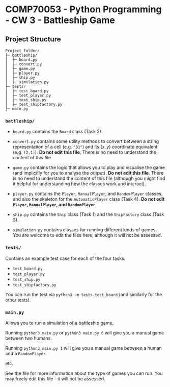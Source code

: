 # COMP70053 - Python Programming - CW 3 - Battleship Game

## Project Structure

```
Project folder/
├─ battleship/
│  ├─ board.py
│  ├─ convert.py
│  ├─ game.py
│  ├─ player.py
│  ├─ ship.py
│  ├─ simulation.py
├─ tests/
│  ├─ test_board.py
│  ├─ test_player.py
│  ├─ test_ship.py
│  ├─ test_shipfactory.py
├─ main.py
```


### `battleship/`

- `board.py` contains the `Board` class (Task 2).

- `convert.py` contains some utility methods to convert between a string representation of a cell (e.g. `"B1"`) and its $(x,y)$ coordinate equivalent (e.g. `(2,1)`). **Do not edit this file**. There is no need to understand the content of this file. 

- `game.py` contains the logic that allows you to play and visualise the game (and implicitly for you to analyse the output). **Do not edit this file**. There is no need to understand the content of this file (although you might find it helpful for understanding how the classes work and interact).

- `player.py` contains the `Player`, `ManualPlayer`, and `RandomPlayer` classes, and also the skeleton for the `AutomaticPlayer` class (Task 4). **Do not edit `Player`, `ManualPlayer`, and `RandomPlayer`**.

- `ship.py` contains the `Ship` class (Task 1) and the `ShipFactory` class (Task 3).

- `simulation.py` contains classes for running different kinds of games. You are welcome to edit the files here, although it will not be assessed.
 


### `tests/`

Contains an example test case for each of the four tasks.

- `test_board.py`
- `test_player.py`
- `test_ship.py`
- `test_shipfactory.py`

You can run the test via `python3 -m tests.test_board` (and similarly for the other tests).


### `main.py`

Allows you to run a simulation of a battleship game.

Running `python3 main.py` or `python3 main.py 0` will give you a manual game between two humans.

Running `python3 main.py 1` will give you a manual game between a human and a `RandomPlayer`.

etc.

See the file for more information about the type of games you can run. You may freely edit this file - it will not be assessed.
